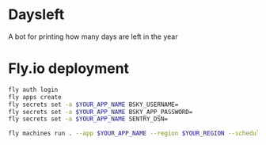 # Daysleft
A bot for printing how many days are left in the year

# Fly.io deployment

```bash
fly auth login
fly apps create
fly secrets set -a $YOUR_APP_NAME BSKY_USERNAME=
fly secrets set -a $YOUR_APP_NAME BSKY_APP_PASSWORD=
fly secrets set -a $YOUR_APP_NAME SENTRY_DSN=

fly machines run . --app $YOUR_APP_NAME --region $YOUR_REGION --schedule daily
```